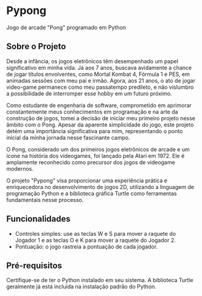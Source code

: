 # Pypong
Jogo de arcade "Pong" programado em Python

## Sobre o Projeto
Desde a infância, os jogos eletrônicos têm desempenhado um papel significativo em minha vida. Já aos 7 anos, buscava avidamente a chance de jogar títulos envolventes, como Mortal Kombat 4, Fórmula 1 e PES, em animadas sessões com meu pai e irmão. Agora, aos 21 anos, o ato de jogar video-game permanece como meu passatempo predileto, e não vislumbro a possibilidade de interromper esse hobby em um futuro próximo.

Como estudante de engenharia de software, comprometido em aprimorar constantemente meus conhecimentos em programação e na arte da construção de jogos, tomei a decisão de iniciar meu primeiro projeto nesse âmbito com o Pong. Apesar da aparente simplicidade do jogo, este projeto detém uma importância significativa para mim, representando o ponto inicial da minha jornada nesse fascinante campo.

O Pong, considerado um dos primeiros jogos eletrônicos de arcade e um ícone na história dos videogames, foi lançado pela Atari em 1972. Ele é amplamente reconhecido como precursor dos jogos de videogame modernos.

O projeto "Pypong" visa proporcionar uma experiência prática e enriquecedora no desenvolvimento de jogos 2D, utilizando a linguagem de programação Python e a biblioteca gráfica Turtle como ferramentas fundamentais nesse processo.

## Funcionalidades
- Controles simples: use as teclas W e S para mover a raquete do Jogador 1 e as teclas O e K para mover a raquete do Jogador 2.
- Pontuação: o jogo rastreia a pontuação de cada jogador.

## Pré-requisitos
Certifique-se de ter o Python instalado em seu sistema. A biblioteca Turtle geralmente já está incluída na instalação padrão do Python.
